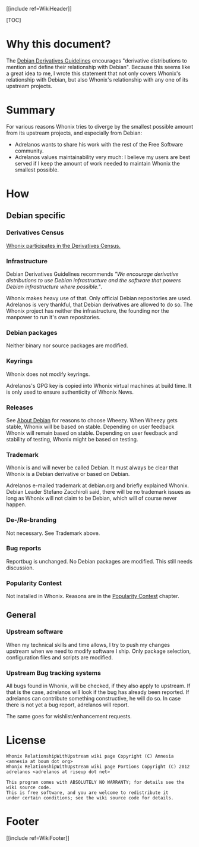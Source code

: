 <!--
Copyright:

   Whonix RelationshipWithUpstream wiki page Copyright (C) Amnesia <amnesia at boum dot org>
   Whonix RelationshipWithUpstream wiki page Portions Copyright (C) 2012 adrelanos <adrelanos at riseup dot net>
   
   This program is free software; you can redistribute it and/or modify
   it under the terms of the GNU General Public License as published by
   the Free Software Foundation; either version 3 of the License, or
   (at your option) any later version.
		 
   This program is distributed in the hope that it will be useful,
   but WITHOUT ANY WARRANTY; without even the implied warranty of
   MERCHANTABILITY or FITNESS FOR A PARTICULAR PURPOSE.  See the
   GNU General Public License for more details.
	  
   You should have received a copy of the GNU General Public License
   along with this program; if not, write to:

	Free Software Foundation, Inc. 
	51 Franklin St, Fifth Floor
	Boston, MA 02110-1301, USA.

On Debian GNU/Linux systems, the complete text of the GNU General Public
License can be found in the /usr/share/common-licenses' directory.

The complete text of the GNU General Public License can also be found online on gnu.org <https://www.gnu.org/licenses/gpl.html>, in Whonix virtual machine images in /usr/share/common-licenses/GPL-3 file or in Whonix wiki on <https://sourceforge.net/p/whonix/wiki/GPLv3/>.
-->

<!--
The Whonix RelationshipWithUpstream wiki page is forked from the Tails RelationshipWithUpstream page, from this exact source <http://git.immerda.ch/?p=amnesia.git;a=blob;f=wiki/src/contribute/relationship_with_upstream.mdwn;hb=f755d5cbf6f7a67543729e531c33e319d4db4c5c>.
-->

[[include ref=WikiHeader]]

[TOC]

# Why this document? #
The [Debian Derivatives Guidelines](https://wiki.debian.org/Derivatives/Guidelines) encourages "derivative distributions to mention and define their relationship with Debian". Because this seems like a great idea to me, I wrote this statement that not only covers Whonix's relationship with Debian, but also Whonix's relationship with any one of its upstream projects.

# Summary #
For various reasons Whonix tries to diverge by the smallest possible amount from its upstream projects, and especially from Debian:

* Adrelanos wants to share his work with the rest of the Free Software community.
* Adrelanos values maintainability very much: I believe my users are best served if I keep the amount of work needed to maintain Whonix the smallest possible.

# How #
## Debian specific ##
### Derivatives Census ##
[Whonix participates in the Derivatives Census.](http://wiki.debian.org/Derivatives/Census/Whonix)

### Infrastructure ###
Debian Derivatives Guidelines recommends *"We encourage derivative distributions to use Debian infrastructure and the software that powers Debian infrastructure where possible."*.

Whonix makes heavy use of that. Only official Debian repositories are used. Adrelanos is very thankful, that Debian derivatives are allowed to do so. The Whonix project has neither the infrastructure, the founding nor the manpower to run it's own repositories.

### Debian packages ###
Neither binary nor source packages are modified.

### Keyrings ###
Whonix does not modify keyrings.

Adrelanos's GPG key is copied into Whonix virtual machines at build time. It is only used to ensure authenticity of Whonix News.

### Releases ###
See [About Debian](https://sourceforge.net/p/whonix/wiki/OperatingSystem/#about-debian) for reasons to choose Wheezy. When Wheezy gets stable, Whonix will be based on stable. Depending on user feedback Whonix will remain based on stable. Depending on user feedback and stability of testing, Whonix might be based on testing.

### Trademark ###
Whonix is and will never be called Debian. It must always be clear that Whonix is a Debian derivative or based on Debian.

Adrelanos e-mailed trademark at debian.org and briefly explained Whonix. Debian Leader Stefano Zacchiroli said, there will be no trademark issues as long as Whonix will not claim to be Debian, which will of course never happen.

### De-/Re-branding ###
Not necessary. See Trademark above.

### Bug reports ###
Reportbug is unchanged. No Debian packages are modified. This still needs discussion.

### Popularity Contest ###
Not installed in Whonix. Reasons are in the [Popularity Contest](https://sourceforge.net/p/whonix/wiki/OperatingSystem/#popularity-contest) chapter.

## General ##
### Upstream software ###
When my technical skills and time allows, I try to push my changes upstream when we need to modify software I ship. Only package selection, configuration files and scripts are modified.

### Upstream Bug tracking systems ###
All bugs found in Whonix, will be checked, if they also apply to upstream. If that is the case, adrelanos will look if the bug has already been reported. If adrelanos can contribute something constructive, he will do so. In case there is not yet a bug report, adrelanos will report.

The same goes for wishlist/enhancement requests.

# License #
    Whonix RelationshipWithUpstream wiki page Copyright (C) Amnesia <amnesia at boum dot org>
    Whonix RelationshipWithUpstream wiki page Portions Copyright (C) 2012 adrelanos <adrelanos at riseup dot net>
    
    This program comes with ABSOLUTELY NO WARRANTY; for details see the wiki source code.
    This is free software, and you are welcome to redistribute it
    under certain conditions; see the wiki source code for details.

# Footer #
[[include ref=WikiFooter]]